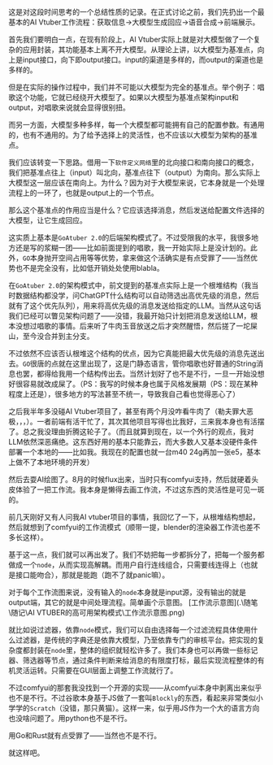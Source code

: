 这是对这段时间思考的一个总结性质的记录。在正式讨论之前，我们先扔出一个最基本的AI Vtuber工作流程：获取信息->大模型生成回应->语音合成->前端展示。

首先我们要明白一点，在现有阶段上，AI Vtuber实际上就是对大模型做了一个复杂的应用封装，其功能基本上离不开大模型。从理论上讲，以大模型为基准点，向上是input接口，向下即output接口。input的渠道是多样的，而output的渠道也是多样的。

但是在实际的操作过程中，我们并不可能以大模型为完全的基准点。举个例子：唱歌这个功能，它就已经绕开大模型了。如果以大模型为基准点架构input和output，对唱歌来说就会显得很别扭。

而另一方面，大模型多种多样，每一个大模型都可能拥有自己的配置参数。有通用的，也有不通用的。为了给予选择上的灵活性，也不应该以大模型为架构的基准点。

我们应该转变一下思路。借用一下`软件定义网络`里的北向接口和南向接口的概念，我们把基准点往上（input）叫北向，基准点往下（output）为南向。那么实际上大模型这一层应该在南向上。为什么？因为对于大模型来说，它本身就是一个处理流程上的一环了，也就是output上的一个节点。

那么这个基准点的作用应当是什么？它应该选择消息，然后发送给配置文件选择的大模型，让它生成回应。

这实质上基本是`GoAtuber 2.0`的后端架构模式了。不过受限我的水平，我很多地方还是写的浆糊一团——比如前面提到的唱歌，我一开始实际上是没计划的。此外，`GO`本身抛开空间占用等等优势，拿来做这个活确实是有点受罪了——当然优势也不是完全没有，比如低开销处处使用blabla。

在`GoAtuber 2.0`的架构模式中，前文提到的基准点实际上是一个根堆结构（我当时数据结构都没学，问ChatGPT什么结构可以自动筛选出高优先级的消息，然后就有了这个优先队列），用来将高优先级的消息发送给指定的LLM。当然从这句话我们已经可以瞥见架构问题了——没错，我最开始只计划把消息发送给LLM，根本没想过唱歌的事情。后来听了牛肉玉音放送之后才突然醒悟，然后搓了一坨屎山，至今没合并到主分支。

不过依然不应该否认根堆这个结构的优点，因为它真能把最大优先级的消息先送出去。`GO`很唐的点就在这里出现了，这是门静态语言，管你唱歌也好普通的String消息也罢，都得给我用一个结构传出去。当然计划好了也不是不行，一旦一开始没想好很容易就改成屎了。（PS：我写的时候本身也属于风格发展期（PS：现在某种程度上还是），很多地方的写法甚至不统一，导致我自己看也觉得恶心了）

之后我半年多没碰AI Vtuber项目了，甚至有两个月没咋看牛肉了（勒夫罪大恶极，，，）。一者前端有活干忙了，其次其他项目写得也比我好，三来我本身也有活摆了。总之我没理由折腾这轮子了。（而且就算到现在，以一个外行的观点，我对LLM依然深恶痛绝。这东西好用的基本只能靠云，而大多数人又基本没硬件条件部署一个本地的——比如我。我现在的配置也就一台m40 24g再加一张e5，基本上做不了本地环境的开发）

然后去耍AI绘图了。8月的时候flux出来，当时只有comfyui支持，然后就硬着头皮体验了一把工作流。我本身是懒得去画工作流，不过这东西的灵活性是可见一斑的。

前几天刚好又有人问我AI vtuber项目的事情，我回忆了一下，从根堆结构想起，然后就想到了comfyui的工作流模式（顺带一提，blender的渲染器工作流也差不多长这样）。

基于这一点，我们就可以再出发了。我们不妨把每一步都拆分了，把每一个服务都做成一个`node`，从而实现高解耦。而用户自行连线组合，只需要线连得上（也就是接口能吻合），那就是能跑（跑不了就panic嘛）。

对于每个工作流图来说，没有输入的`node`本身就是input源，没有输出的就是output端，其它的就是中间处理流程。简单画个示意图。
[工作流示意图](.\随笔\随记\AI VTUBER的高可用架构模式\工作流示意图.png)

就比如说过滤器，依靠`node`模式，我们可以自由选择每一个过滤流程具体使用什么过滤器，是传统的字典还是依靠大模型，乃至依靠专门的审核平台。把实现的复杂度都封装在`node`里，整体的组织就轻松许多了。我们本身也可以再做一些标记器、筛选器等节点，通过条件判断来给消息的有限度打标，最后实现流程整体的有机灵活运转。只需要在GUI层面上调整工作流就行了。

不过comfyui的那套我没找到一个开源的实现——从comfyui本身中剥离出来似乎也不是不行。不过谷歌本身基于JS做了一套叫`Blockly`的东西，看起来非常类似小学学的`Scratch`（没错，那只黄猫）。这样一来，似乎用JS作为一个大的语言方向也没啥问题了。用python也不是不行。

用Go和Rust就有点受罪了——当然也不是不行。

就这样吧。
